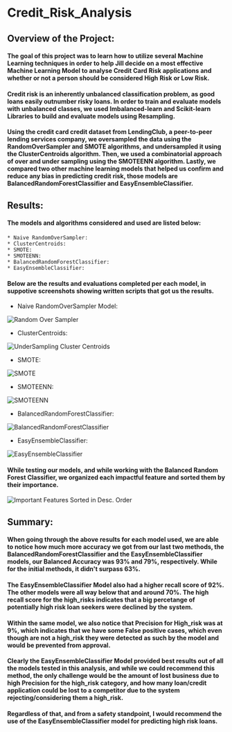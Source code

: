 # Credit_Risk_Analysis

## Overview of the Project:

#### The goal of this project was to learn how to utilize several Machine Learning techniques in order to help Jill decide on a most effective Machine Learning Model to analyse Credit Card Risk applications and whether or not a person should be considered High Risk or Low Risk.

#### Credit risk is an inherently unbalanced classification problem, as good loans easily outnumber risky loans. In order to train and evaluate models with unbalanced classes, we used Imbalanced-learn and Scikit-learn Libraries to build and evaluate models using Resampling.

#### Using the credit card credit dataset from LendingClub, a peer-to-peer lending services company, we oversampled the data using the RandomOverSampler and SMOTE algorithms, and undersampled it using the ClusterCentroids algorithm. Then, we used a combinatorial approach of over and under sampling using the SMOTEENN algorithm. Lastly, we compared two other machine learning models that helped us confirm and reduce any bias in predicting credit risk, those models are BalancedRandomForestClassifier and EasyEnsembleClassifier.


## Results:

#### The models and algorithms considered and used are listed below:

    * Naive RandomOverSampler:
    * ClusterCentroids:
    * SMOTE:
    * SMOTEENN:
    * BalancedRandomForestClassifier:
    * EasyEnsembleClassifier:

#### Below are the results and evaluations completed per each model, in suppotive screenshots showing written scripts that got us the results.

* Naive RandomOverSampler Model:

![Random Over Sampler](Images/RandomOverSampler.png)

* ClusterCentroids:

![UnderSampling Cluster Centroids](Images/ClusterCentroids.png)

* SMOTE:

![SMOTE](Images/SMOTE.png)

* SMOTEENN:

![SMOTEENN](Images/SMOTEENN.png)

* BalancedRandomForestClassifier:

![BalancedRandomForestClassifier](Images/BalancedRandomForestClassifier.png)

* EasyEnsembleClassifier:

![EasyEnsembleClassifier](Images/EasyEnsembleClassifier.PNG)


#### While testing our models, and while working with the Balanced Random Forest Classifier, we organized each impactful feature and sorted them by their importance.

![Important Features Sorted in Desc. Order](Images/important_features.png)


## Summary:

#### When going through the above results for each model used, we are able to notice how much more accuracy we got from our last two methods, the BalancedRandomForestClassifier and the EasyEnsembleClassifier models, our Balanced Accuracy was 93% and 79%, respectively. While for the initial methods, it didn't surpass 63%.

#### The EasyEnsembleClassifier Model also had a higher recall score of 92%. The other models were all way below that and around 70%. The high recall score for the high_risks indicates that a big percetange of potentially high risk loan seekers were declined by the system.

#### Within the same model, we also notice that Precision for High_risk was at 9%, which indicates that we have some False positive cases, which even though are not a high_risk they were detected as such by the model and would be prevented from approval.

#### Clearly the EasyEnsembleClassifier Model provided best results out of all the models tested in this analysis, and while we could recommend this method, the only challenge would be the amount of lost business due to high Precision for the high_risk category, and how many loan/credit application could be lost to a competitor due to the system rejecting/considering them a high_risk. 

#### Regardless of that, and from a safety standpoint, I would recommend the use of the EasyEnsembleClassifier model for predicting high risk loans.






     
